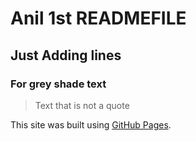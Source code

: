 # Anil 1st READMEFILE

## Just Adding lines

### For grey shade text

> Text that is not a quote

This site was built using [GitHub Pages](https://pages.github.com/).
